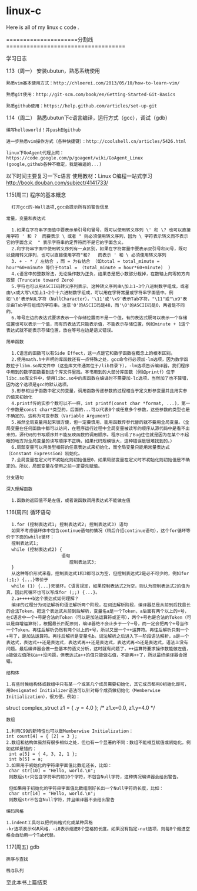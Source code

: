 linux-c
=======

Here is all of my linux c code .


=====================分割线===================================

   学习日志
   
   1.13（周一）
    安装ubutun，熟悉系统使用
    
    熟悉vim基本使用方式：http://chloerei.com/2013/05/10/how-to-learn-vim/
    
    熟悉git使用：http://git-scm.com/book/en/Getting-Started-Git-Basics
    
    熟悉github使用：https://help.github.com/articles/set-up-git
    
    
   1.14（周二）
    熟悉ubutun下c语言编译，运行方式（gcc），调试（gdb）
    
    编写helloworld！并push到github
    
    进一步熟悉vim操作方式（各种快捷键）：http://coolshell.cn/articles/5426.html
    
    linux下GoAgent代理上网：https://code.google.com/p/goagent/wiki/GoAgent_Linux
    (google,github各种不稳定，我是被逼的...)
    
  
   
 以下时间主要复习一下c语言
 使用教材：Linux C编程一站式学习 http://book.douban.com/subject/4141733/
   
   1.15(周三)
    程序的基本概念
     
      打开gcc的-Wall选项,gcc会提示所有的警告信息
     
    常量，变量和表达式
     
      1.如果在字符串字面值中要表示单引号和冒号，既可以使用转义序列 \' 和 \? 也可以直接用字符 ' 和 ?  而要表示 \ 或者 " 则必须使用转义序列，因为 \ 字符表示转义而不表示它的字面含义  " 表示字符串的定界符而不是它的字面含义。
      2.和字符串字面中使用转义序列有一点区别，如果在字符常量中要表示双引号和问号，既可以使用转义序列，也可以直接使用字符"和?   而表示 ' 和 \ 必须使用转义序列 
      3. + - * / 左结合 ，而 = 为右结合 （如total = total_minute = hour*60+minute 等价于total = （total_minute = hour*60+minute)  ）
      4.c语言中的整数除法，无论操作数为正负，结果总是把小数部分截掉，在数轴上向零的方向取整（Truncate toward Zero）
      5.字符也可以用ASCII码转义序列表示，这种转义序列由\加上1~3个八进制数字组成，或者由\x或大写\X加上1~2个十六进制数字组成，可以用在字符常量或字符串字面值中。例如'\0'表示NUL字符（NullCharacter），'\11'或'\x9'表示Tab字符，"\11"或"\x9"表示由Tab字符组成的字符串。注意'0'的ASCII码是48，而'\0'的ASCII码是0，两者是不同的。
      6.等号左边的表达式要求表示一个存储位置而不是一个值，有的表达式既可以表示一个存储位置也可以表示一个值，而有的表达式只能表示值，不能表示存储位置，例如minute + 1这个表达式就不能表示存储位置，放在等号左边是语义错误。
      
    简单函数
    
      1.C语言的函数可以有Side Effect，这一点是它和数学函数在概念上的根本区别。
      2.使用math.h中声明的库函数还有一点特殊之处，gcc命令行必须加-lm选项，因为数学函数位于libm.so库文件中（这些库文件通常位于/lib目录下），-lm选项告诉编译器，我们程序中用到的数学函数要到这个库文件里找。本书用到的大部分库函数（例如printf）位于libc.so库文件中，使用libc.so中的库函数在编译时不需要加-lc选项，当然加了也不算错，因为这个选项是gcc的默认选项。
      3.形参相当于函数中定义的变量，调用函数传递参数的过程相当于定义形参变量并且用实参的值来初始化
      4.printf传的实参个数可以不一样，int printf(const char *format, ...)，第一个参数是const char*类型的，后面的...可以代表0个或任意多个参数，这些参数的类型也是不确定的，这称为可变参数（Variable Argument）
      5.虽然全局变量用起来很方便，但一定要慎用，能用函数传参代替的就不要用全局变量。（全局变量在任何函数中都可以访问，在程序运行过程中全局变量被读写的顺序从源代码中是看不出来的，源代码的书写顺序并不能反映函数的调用顺序。程序出现了Bug往往就是因为在某个不起眼的地方对全局变量的读写顺序不正确，如果代码规模很大，这种错误是很难找到的。）
      6.局部变量可以用类型相符的任意表达式来初始化，而全局变量只能用常量表达式（Constant Expression）初始化。
      7.全局变量在定义时不初始化则初始值是0，如果局部变量在定义时不初始化则初始值是不确定的。所以，局部变量在使用之前一定要先赋值。
      
    分支语句
    
    深入理解函数
    
      1.函数的返回值不是左值，或者说函数调用表达式不能做左值
    
   1.16(周四)
    循环语句
      
      1.for (控制表达式1; 控制表达式2; 控制表达式3) 语句
      如果不考虑循环体中包含continue语句的情况（稍后介绍continue语句），这个for循环等价于下面的while循环：
      控制表达式1;
      while (控制表达式2) {
   	                     语句
	                        控制表达式3;
      }
      从这种等价形式来看，控制表达式1和3都可以为空，但控制表达式2是必不可少的，例如for (;1;) {...}等价于
      while (1) {...}死循环。C语言规定，如果控制表达式2为空，则认为控制表达式2的值为真，因此死循环也可以写成for (;;) {...}。
      2.a+++++b这个表达式如何理解？
      编译的过程分为词法解析和语法解析两个阶段，在词法解析阶段，编译器总是从前到后找最长的合法Token。把这个表达式从前到后解析，变量名a是一个Token，a后面有两个以上的+号，在C语言中一个+号是合法的Token（可以是加法运算符或正号），两个+号也是合法的Token（可以是自增运算符），根据最长匹配原则，编译器绝不会止步于一个+号，而一定会把两个+号当作一个Token。再往后解析仍然有两个以上的+号，所以又是一个++运算符。再往后解析只剩一个+号了，是加法运算符。再往后解析是变量名b。词法解析之后进入下一阶段语法解析，a是一个表达式，表达式++还是表达式，表达式再++还是表达式，表达式再+b还是表达式，语法上没有问题。最后编译器会做一些基本的语义分析，这时就有问题了，++运算符要求操作数能做左值，a能做左值所以a++没问题，但表达式a++的值只能做右值，不能再++了，所以最终编译器会报错。
    
    结构体
    
    1.有些时候结构体或数组中只有某一个或某几个成员需要初始化，其它成员都用0初始化即可，用Designated Initializer语法可以针对每个成员做初始化（Memberwise Initialization），很方便。例如：
   struct complex_struct z1 = { .y = 4.0 }; /* z1.x=0.0, z1.y=4.0 */
   
    
    数组
    
    1.利用C99的新特性也可以做Memberwise Initialization：
    int count[4] = { [2] = 3 };
    2.数组和结构体虽然有很多相似之处，但也有一个显著的不同：数组不能相互赋值或初始化。例如这样是错的：
     int a[5] = { 4, 3, 2, 1 };
     int b[5] = a;
    3.如果用于初始化的字符串字面值比数组还长，比如：
     char str[10] = "Hello, world.\n";
     则数组str只包含字符串的前10个字符，不包含Null字符，这种情况编译器会给出警告。
    
     但如果用于初始化的字符串字面值比数组刚好长出一个Null字符的长度，比如：
     char str[14] = "Hello, world.\n";
     则数组str不包含Null字符，并且编译器不会给出警告

    编码风格
    
    1.indent工具可以把代码格式化成某种风格
    -kr选项表示K&R风格，-i8表示缩进8个空格的长度。如果没有指定-nut选项，则每8个缩进空格会自动用一个Tab代替。
    
   1.17(周五)
    gdb
    
    排序与查找
    
    栈与队列
     
 至此本书上篇结束
   
